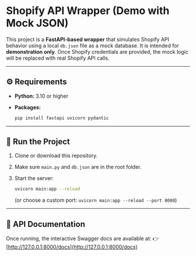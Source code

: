 # Shopify API Wrapper (Demo with Mock JSON)

This project is a **FastAPI-based wrapper** that simulates Shopify API behavior using a local `db.json` file as a mock database.
It is intended for **demonstration only**. Once Shopify credentials are provided, the mock logic will be replaced with real Shopify API calls.

---

## ⚙️ Requirements

* **Python:** 3.10 or higher
* **Packages:**

  ```bash
  pip install fastapi uvicorn pydantic
  ```

---

## 🚀 Run the Project

1. Clone or download this repository.
2. Make sure `main.py` and `db.json` are in the root folder.
3. Start the server:

   ```bash
   uvicorn main:app --reload
   ```

   (or choose a custom port: `uvicorn main:app --reload --port 8080`)

---

## 📌 API Documentation

Once running, the interactive Swagger docs are available at:
👉 [http://127.0.0.1:8000/docs](http://127.0.0.1:8000/docs)
